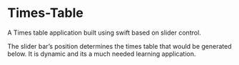 # Times-Table
A Times table application built using swift based on slider control.

The slider bar’s position determines the times table that would be generated below. It is dynamic and its a much needed learning application.
